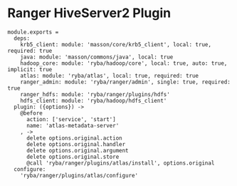 # Ranger HiveServer2 Plugin

    module.exports =
      deps:
        krb5_client: module: 'masson/core/krb5_client', local: true, required: true
        java: module: 'masson/commons/java', local: true
        hadoop_core: module: 'ryba/hadoop/core', local: true, auto: true, implicit: true
        atlas: module: 'ryba/atlas', local: true, required: true
        ranger_admin: module: 'ryba/ranger/admin', single: true, required: true
        ranger_hdfs: module: 'ryba/ranger/plugins/hdfs'
        hdfs_client: module: 'ryba/hadoop/hdfs_client'
      plugin: ({options}) ->
        @before
          action: ['service', 'start']
          name: 'atlas-metadata-server'
        , ->
          delete options.original.action
          delete options.original.handler
          delete options.original.argument
          delete options.original.store
          @call 'ryba/ranger/plugins/atlas/install', options.original
      configure:
        'ryba/ranger/plugins/atlas/configure'
